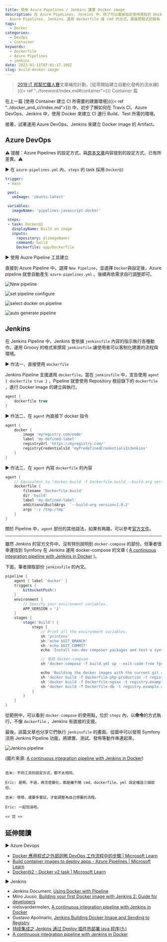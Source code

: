 ```yaml
---
title: 使用 Azure Pipelines / Jenkins 建置 Docker image
description: 在 Azure PipeLines, Jenkins 中，除了可以直接指定使用現有的 Docker image 做為執行 CI 所需的運行環境。也可以讓
  Azure Pipelines, Jenkins，運用 dockerfile 或 cmd 的方式，直接把程式封裝為 Docker Image
tags:
  - Docker
categories:
  - DevOps
  - Container
keywords:
  - dockerfile
  - Azure Pipelines
  - jenkins
date: 2023-01-11T07:01:17.100Z
slug: build-docker-image
---
```


> [2019 iT 邦幫忙鐵人賽](https://ithelp.ithome.com.tw/users/20107551/ironman/1906)文章補完計劃，[從零開始建立自動化發佈的流水線]({{< ref "../foreword/index.md#container">}}) Container 篇

在上一篇  [使用 Container 建立 CI 所需要的建置環境]({{< ref "../docker_and_ci/index.md">}}) 中，初步了解如何在 Travis CI、Azure DevOps、Jenkins 中，使用 Docker 來建立 CI 運行 Build、Test 所需的環境。

接著，試著運用 Azure DevOps、Jenkins 來建立 Docker image 的 Artifact。

<!--more-->

## Azure DevOps

⚠️ 提醒：Azure Pipelines 的設定方式，與[原本文章](https://ithelp.ithome.com.tw/articles/10209866)禸容提到的設定方式，已有所差異。⚠️

▶ 在 `azure-pipelines.yml` 內，`steps` 的 task 採用 `Docker@2`

```yaml
trigger:
 - main

 pool:
   vmImage: 'ubuntu-latest' 

 variables:
   imageName: 'pipelines-javascript-docker'

 steps:
 - task: Docker@2
   displayName: Build an image
   inputs:
     repository: $(imageName)
     command: build
     Dockerfile: app/Dockerfile
```

▶ 使用 Auzre Pipeline 工具建立

直接到 Azure Pipeline 中，選擇 `New Pipeline`，並選擇 `Docker`與設定後，Azure pipeline 就會自動產生 `azure-pipelines.yml` 。後續再依需求自行調整即可。

![New pipeline](Images/azure_pipeline_new_pipeline.png)

![set pipeline configure](Images/azure_pipeline_new_pipeline_select_docker.png)

![select docker on pipeline](Images/azure_pipeline_dockerfile.png)

![auto generate pipeline](Images/azure_pipeline_review.png)

## Jenkins

在 Jenkins Pipeline 中，Jenkins 會依據 `jenkinsfile` 內容的指示執行各種動作。運用 Groovy 的格式來撰寫 `jenkinsfile` 讓使用者可以客制化建置的流程與環境。

▶ 作法一、直接使用 `dockerfile`

Jenkins Pipeline 支援運用 `dockerfile`。當在 `jenkinsfile` 中，宣告使用 `agent { dockerfile true }` ，Pipeline 就會使用 Repository 根目錄下的 `dockerfile` ，進行 Docker image 的建立與執行。

```groovy
agent {
    dockerfile true
}
```

▶ 作法二、在 `agent` 內直接下 docker 指令

```groovy
agent {
    docker {
        image 'myregistry.com/node'
        label 'my-defined-label'
        registryUrl 'https://myregistry.com/'
        registryCredentialsId 'myPredefinedCredentialsInJenkins'
    }
}
```

▶ 作法三、在 `agent` 內寫 `dockerfile` 的內容

```groovy
agent {
    // Equivalent to "docker build -f Dockerfile.build --build-arg version=1.0.2 ./build/
    dockerfile {
        filename 'Dockerfile.build'
        dir 'build'
        label 'my-defined-label'
        additionalBuildArgs  '--build-arg version=1.0.2'
        args '-v /tmp:/tmp'
    }
}
```

關於 Pipeline 中，`agent` 部份的其他語法，如果有興趣，可以參考[官方文件](https://jenkins.io/doc/book/pipeline/syntax#agent)。

---

雖然 Jenkins 的官方文件中，沒有特別說明到 `docker-compose` 的部份。但筆者很幸運找到 Symfony 在 Jenkins 運用 docker-compose 的文章 ( [A continuous integration pipeline with Jenkins in Docker](https://www.nielsvandermolen.com/continuous-integration-jenkins-docker/) )。

下面，筆者擷取部份 `jenkinsfile` 的內文。

```groovy
pipeline {
    agent { label 'docker' }
    triggers {
        bitbucketPush()
    }
    environment {
        // Specify your environment variables.
        APP_VERSION = '1'
    }
    stages {
        stage('Build') {
            steps {
                // Print all the environment variables.
                sh 'printenv'
                sh 'echo $GIT_BRANCH'
                sh 'echo $GIT_COMMIT'
                echo 'Install non-dev composer packages and test a symfony cache clear'

                // 使用 docker-compsoe
                sh 'docker-compose -f build.yml up --exit-code-from fpm_build --remove-orphans fpm_build'

                echo 'Building the docker images with the current git commit'
                sh 'docker build -f Dockerfile-php-production -t registry.example.com/symfony_project_fpm:$GIT_COMMIT .'
                sh 'docker build -f Dockerfile-nginx -t registry.example.com/symfony_project_nginx:$GIT_COMMIT .'
                sh 'docker build -f Dockerfile-db -t registry.example.com/symfony_project_db:$GIT_COMMIT .'
            }
        }
    }
}
```

從範例中，可以看到 `docker-compose` 的使用點，位於 `steps` 內，以**命令**的方式執行。不像 `dockerfile` ，Jenkins 有直接的支援。

最後，該篇文章也分享它們執行 `jenkinsfile` 的畫面。從圖中可以發現 Symfony 活用 Jenkins Pipeline 功能，將建置、測試、發佈等動作串連起來。

![Jenkins pipeline](https://www.nielsvandermolen.com/wp-content/uploads/2018/06/jenkins_result-1024x404.png)

(圖片來源:  [A continuous integration pipeline with Jenkins in Docker](https://www.nielsvandermolen.com/continuous-integration-jenkins-docker/))

```plan

吉米: 不同工具的設定方式，都不太相同。

Eric: 是啊。不過，再怎麼變化，都是離不開 cmd、dockerfile、yml 設定檔這三個部份。

吉米: 嗯嗯，還要多嘗試，才能調整為自己想要的流程。

Eric: 一起加油吧。

<< 完 >>
```

## 延伸閱讀

▶ Azure Devops

- [Docker 應用程式之外部迴圈 DevOps 工作流程中的步驟 | Microsoft Learn](https://docs.microsoft.com/zh-tw/dotnet/standard/containerized-lifecycle-architecture/docker-devops-workflow/docker-application-outer-loop-devops-workflow)
- [Build container images to deploy apps - Azure Pipelines | Microsoft Learn](https://docs.microsoft.com/en-us/azure/devops/pipelines/languages/docker?view=vsts&tabs=yaml)
- [Docker@2 - Docker v2 task | Microsoft Learn](https://docs.microsoft.com/en-us/azure/devops/pipelines/tasks/build/docker?view=vsts)

▶ Jenkins

- Jenkins Document, [Using Docker with Pipeline](https://jenkins.io/doc/book/pipeline/docker/)
- Miiro Juuso, [Building your first Docker image with Jenkins 2: Guide for developers](https://getintodevops.com/blog/building-your-first-docker-image-with-jenkins-2-guide-for-developers)
- nielsvandermolen, [A continuous integration pipeline with Jenkins in Docker](https://www.nielsvandermolen.com/continuous-integration-jenkins-docker/)
- Gustavo Apolinario, [Jenkins Building Docker Image and Sending to Registry](https://medium.com/@gustavo.guss/jenkins-building-docker-image-and-sending-to-registry-64b84ea45ee9)
- [持续集成之 Jenkins 通过 Deploy 插件热部署 java 程序(九)](http://blog.51cto.com/wzlinux/2166241)
- [A continuous integration pipeline with Jenkins in Docker](https://www.nielsvandermolen.com/continuous-integration-jenkins-docker/)
